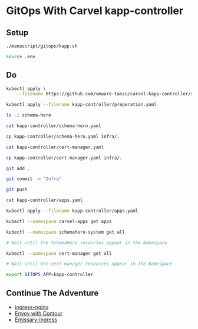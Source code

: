 # GitOps With Carvel kapp-controller

## Setup

```bash
./manuscript/gitops/kapp.sh

source .env
```

## Do

```bash
kubectl apply \
    --filename https://github.com/vmware-tanzu/carvel-kapp-controller/releases/latest/download/release.yml

kubectl apply --filename kapp-controller/preperation.yaml

ls -1 schema-hero

cat kapp-controller/schema-hero.yaml

cp kapp-controller/schema-hero.yaml infra/.

cat kapp-controller/cert-manager.yaml

cp kapp-controller/cert-manager.yaml infra/.

git add .

git commit -m "Infra"

git push

cat kapp-controller/apps.yaml

kubectl apply --filename kapp-controller/apps.yaml

kubectl --namespace carvel-apps get apps

kubectl --namespace schemahero-system get all

# Wait until the SchemaHero resources appear in the Namespace

kubectl --namespace cert-manager get all

# Wait until the cert-manager resources appear in the Namespace

export GITOPS_APP=kapp-controller
```

## Continue The Adventure

* [ingress-nginx](../ingress/kubecon-nginx.md)
* [Envoy with Contour](../ingress/kubecon-contour.md)
* [Emissary-ingress](../ingress/kubecon-emissary-ingress.md)
